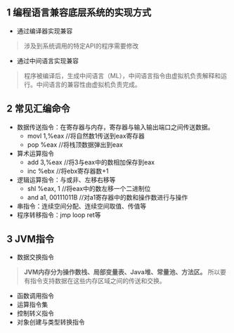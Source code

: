 ## 1 编程语言兼容底层系统的实现方式
- 通过编译器实现兼容
> 涉及到系统调用的特定API的程序需要修改
- 通过中间语言实现兼容
> 程序被编译后，生成中间语言（ML），中间语言指令由虚拟机负责解释和运行。中间语言的兼容性由虚拟机负责完成。

## 2 常见汇编命令
- 数据传送指令：在寄存器与内存，寄存器与输入输出端口之间传送数据。
    * movl 1,%eax   //将自然数1传送到eax寄存器
    * pop %eax      //将栈顶数据弹出到eax
- 算术运算指令
    * add 3,%eax    //将3与eax中的数相加保存到eax
    * inc %ebx      //将ebx寄存器数+1
- 逻辑运算指令：与或非、左移右移等
    * shl %eax, 1       //将eax中的数左移一个二进制位
    * and a1, 00111011B //对a1寄存器中的数和操作数进行与操作
- 串指令：连续空间分配、连续空间取值、传值等
- 程序转移指令：jmp loop ret等

## 3 JVM指令
- 数据交换指令
> **JVM内存分为操作数栈、局部变量表、Java堆、常量池、方法区。** 所以要有指令支持数据在这些内存区域之间的传送和交换。
- 函数调用指令
- 运算指令集
- 控制转义指令
- 对象创建与类型转换指令